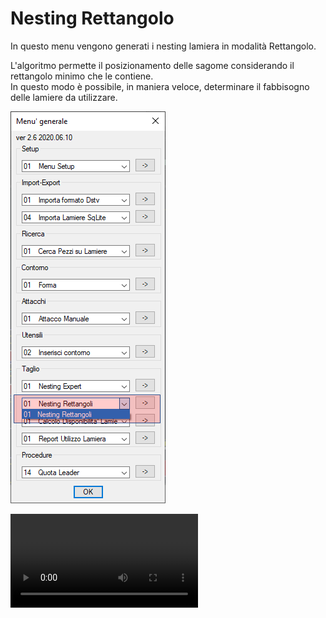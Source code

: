 # Nesting Rettangolo

In questo menu vengono generati i nesting lamiera in modalità Rettangolo.

L'algoritmo permette il posizionamento delle sagome considerando il rettangolo minimo che le contiene.<br />
In questo modo è possibile, in maniera veloce, determinare il fabbisogno delle lamiere da utilizzare.

![Nesting Rettangolo](/public/taglio/nesting-rettangolo.png)

<video controls>
    <source src="/public/taglio/nesting-rettangolo.mp4" type="video/mp4">
</video>
